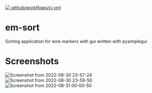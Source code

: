 [![.github/workflows/ci.yml](https://github.com/realrushen/em-sort/actions/workflows/ci.yml/badge.svg)](https://github.com/realrushen/em-sort/actions/workflows/ci.yml)

# em-sort

Sorting application for wire markers with gui written with pysimplegui

# Screenshots

![Screenshot from 2022-08-30 23-57-24](https://user-images.githubusercontent.com/58989626/187543080-b9d80163-2113-4f8d-9646-78bcef4c7b37.png)
![Screenshot from 2022-08-30 23-59-50](https://user-images.githubusercontent.com/58989626/187543082-2552dd83-29c8-4b4c-867d-c3b523b1cc60.png)
![Screenshot from 2022-08-31 00-00-50](https://user-images.githubusercontent.com/58989626/187543084-a1996781-323c-4015-88d0-0984e3d3fb8a.png)